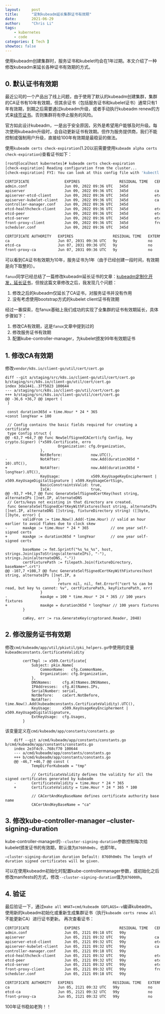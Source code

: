 ```yaml
---
layout:     post 
title:      "定制kubeadm延长集群证书有效期"
date:       2021-06-29
author:     "Chris Li"
tags:
    - kubernetes
    - code
categories: [ Tech ]
showtoc: false
---
```


使用kubeadm创建集群时，服务证书和kubelet均会在1年过期。本文介绍了一种修改kubeadm来延长各种证书有效期的方式。
<!--more-->

## 0. 默认证书有效期

最近公司的一个产品出了线上问题，由于使用了默认的kubeadm创建集群，集群的CA证书有10年有效期，但其余证书（包括服务证书和kubelet证书）通常只有1年有效期，到期之后需要通过kubeadm升级，或者手动执行kubeadm renew的方式来[续签证书](https://kubernetes.io/docs/tasks/administer-cluster/kubeadm/kubeadm-certs/)。否则集群将有停止服务的风险。

官方如此设计kubeadm，一是出于安全原因，另外是希望用户能够及时升级。每次使用kubeadm升级时，会自动更新证书有效期。但作为服务提供商，我们不能控制或强制用户升级，直接给100年有效期是最稳妥的做法。

使用`kubeadm certs check-expiration`(1.20以前需要使用`kubeadm alpha certs check-expiration`)查看证书如下：
```bash
[root@localhost kubernetes]# kubeadm certs check-expiration
[check-expiration] Reading configuration from the cluster...
[check-expiration] FYI: You can look at this config file with 'kubectl -n kube-system get cm kubeadm-config -o yaml'

CERTIFICATE                EXPIRES                  RESIDUAL TIME   CERTIFICATE AUTHORITY   EXTERNALLY MANAGED
admin.conf                 Jun 09, 2022 09:36 UTC   345d                                    no
apiserver                  Jun 09, 2022 09:36 UTC   345d            ca                      no
apiserver-etcd-client      Jun 09, 2022 09:36 UTC   345d            etcd-ca                 no
apiserver-kubelet-client   Jun 09, 2022 09:36 UTC   345d            ca                      no
controller-manager.conf    Jun 09, 2022 09:36 UTC   345d                                    no
etcd-healthcheck-client    Jun 09, 2022 09:36 UTC   345d            etcd-ca                 no
etcd-peer                  Jun 09, 2022 09:36 UTC   345d            etcd-ca                 no
etcd-server                Jun 09, 2022 09:36 UTC   345d            etcd-ca                 no
front-proxy-client         Jun 09, 2022 09:36 UTC   345d            front-proxy-ca          no
scheduler.conf             Jun 09, 2022 09:36 UTC   345d                                    no

CERTIFICATE AUTHORITY   EXPIRES                  RESIDUAL TIME   EXTERNALLY MANAGED
ca                      Jun 07, 2031 09:36 UTC   9y              no
etcd-ca                 Jun 07, 2031 09:36 UTC   9y              no
front-proxy-ca          Jun 07, 2031 09:36 UTC   9y              no
``` 

可以看到CA证书有效期为10年，服务证书为1年（由于已经创建一段时间，有效期是向下取整的）。

`fanux`同学已经总结了一篇修改kubeadm延长证书的文章：[kubeadm定制化开发，延长证书](https://blog.csdn.net/github_35614077/article/details/98748768)，但按这篇文章修改之后，我发现几个问题：

1.  修改之后的kubeadm仅延长了CA证书，对服务证书并没有作用
2.  没有考虑使用bootstrap方式的kubelet client证书有效期

经过一番探索，在fanux基础上我们成功的实现了全集群的证书有效期延长，具体步骤如下：

1.  修改CA有效期，这是`fanux`文章中提到过的
2.  修改服务证书有效期
3.  配置kube-controller-manager，为kubelet颁发99年有效期证书

## 1. 修改CA有效期

修改`vendor/k8s.io/client-go/util/cert/cert.go`
```golang
diff --git a/staging/src/k8s.io/client-go/util/cert/cert.go b/staging/src/k8s.io/client-go/util/cert/cert.go
index 3da1441..37f5823 100644
--- a/staging/src/k8s.io/client-go/util/cert/cert.go
+++ b/staging/src/k8s.io/client-go/util/cert/cert.go
@@ -36,6 +36,7 @@ import (
 )
 
 const duration365d = time.Hour * 24 * 365
+const longYear = 100
 
 // Config contains the basic fields required for creating a certificate
 type Config struct {
@@ -63,7 +64,7 @@ func NewSelfSignedCACert(cfg Config, key crypto.Signer) (*x509.Certificate, erro
                        Organization: cfg.Organization,
                },
                NotBefore:             now.UTC(),
-               NotAfter:              now.Add(duration365d * 10).UTC(),
+               NotAfter:              now.Add(duration365d * longYear).UTC(),
                KeyUsage:              x509.KeyUsageKeyEncipherment | x509.KeyUsageDigitalSignature | x509.KeyUsageCertSign,
                BasicConstraintsValid: true,
                IsCA:                  true,
@@ -93,7 +94,7 @@ func GenerateSelfSignedCertKey(host string, alternateIPs []net.IP, alternateDNS
 // Certs/keys not existing in that directory are created.
 func GenerateSelfSignedCertKeyWithFixtures(host string, alternateIPs []net.IP, alternateDNS []string, fixtureDirectory string) ([]byte, []byte, error) {
        validFrom := time.Now().Add(-time.Hour) // valid an hour earlier to avoid flakes due to clock skew
-       maxAge := time.Hour * 24 * 365          // one year self-signed certs
+       maxAge := duration365d * longYear       // one year self-signed certs
 
        baseName := fmt.Sprintf("%s_%s_%s", host, strings.Join(ipsToStrings(alternateIPs), "-"), strings.Join(alternateDNS, "-"))
        certFixturePath := filepath.Join(fixtureDirectory, baseName+".crt")
@@ -107,7 +108,7 @@ func GenerateSelfSignedCertKeyWithFixtures(host string, alternateIPs []net.IP, a
                        }
                        return nil, nil, fmt.Errorf("cert %s can be read, but key %s cannot: %v", certFixturePath, keyFixturePath, err)
                }
-               maxAge = 100 * time.Hour * 24 * 365 // 100 years fixtures
+               maxAge = duration365d * longYear // 100 years fixtures
        }
 
        caKey, err := rsa.GenerateKey(cryptorand.Reader, 2048)
``` 

## 2. 修改服务证书有效期

修改`cmd/kubeadm/app/util/pkiutil/pki_helpers.go`中使用的变量`kubeadmconstants.CertificateValidity`
```golang
    	certTmpl := x509.Certificate{
    		Subject: pkix.Name{
    			CommonName:   cfg.CommonName,
    			Organization: cfg.Organization,
    		},
    		DNSNames:     cfg.AltNames.DNSNames,
    		IPAddresses:  cfg.AltNames.IPs,
    		SerialNumber: serial,
    		NotBefore:    caCert.NotBefore,
    		NotAfter:     time.Now().Add(kubeadmconstants.CertificateValidity).UTC(),
    		KeyUsage:     x509.KeyUsageKeyEncipherment | x509.KeyUsageDigitalSignature,
    		ExtKeyUsage:  cfg.Usages,
    	}
```

该变量定义在`cmd/kubeadm/app/constants/constants.go`
```golang
    diff --git a/cmd/kubeadm/app/constants/constants.go b/cmd/kubeadm/app/constants/constants.go
    index 2e3f4c9..768cf70 100644
    --- a/cmd/kubeadm/app/constants/constants.go
    +++ b/cmd/kubeadm/app/constants/constants.go
    @@ -46,7 +46,7 @@ const (
            TempDirForKubeadm = "tmp"
     
            // CertificateValidity defines the validity for all the signed certificates generated by kubeadm
    -       CertificateValidity = time.Hour * 24 * 365
    +       CertificateValidity = time.Hour * 24 * 365 * 100
     
            // CACertAndKeyBaseName defines certificate authority base name
            CACertAndKeyBaseName = "ca"
```  

## 3. 修改kube-controller-manager –cluster-signing-duration

kube-controller-manager的`--cluster-signing-duration`参数控制每次给kubelet颁发证书的有效期，默认值为`8760h0m0s`，也即1年。
```
–cluster-signing-duration duration Default: 8760h0m0s The length of duration signed certificates will be given.
```

可以在使用kubeadm初始化时配置kube-controllermanager参数，或初始化之后修改manifests的方式，修改`--cluster-signing-duration`值为`876000h`。

## 4. 验证

最后验证一下，通过`make all WHAT=cmd/kubeadm GOFLAGS=-v`编译kubeadm。 使用新的kubeadm初始化或重新生成集群证书（执行`kubeadm certs renew all`不能更新CA）进行证书更新。 再次查看证书：
```bash
CERTIFICATE                EXPIRES                  RESIDUAL TIME   CERTIFICATE AUTHORITY   EXTERNALLY MANAGED
admin.conf                 Jun 05, 2121 09:18 UTC   99y                                     no
apiserver                  Jun 05, 2121 09:32 UTC   99y             ca                      no
apiserver-etcd-client      Jun 05, 2121 09:32 UTC   99y             etcd-ca                 no
apiserver-kubelet-client   Jun 05, 2121 09:32 UTC   99y             ca                      no
controller-manager.conf    Jun 05, 2121 09:18 UTC   99y                                     no
etcd-healthcheck-client    Jun 05, 2121 09:32 UTC   99y             etcd-ca                 no
etcd-peer                  Jun 05, 2121 09:32 UTC   99y             etcd-ca                 no
etcd-server                Jun 05, 2121 09:32 UTC   99y             etcd-ca                 no
front-proxy-client         Jun 05, 2121 09:32 UTC   99y             front-proxy-ca          no
scheduler.conf             Jun 05, 2121 09:18 UTC   99y                                     no

CERTIFICATE AUTHORITY   EXPIRES                  RESIDUAL TIME   EXTERNALLY MANAGED
ca                      Jun 05, 2121 09:32 UTC   99y             no
etcd-ca                 Jun 05, 2121 09:32 UTC   99y             no
front-proxy-ca          Jun 05, 2121 09:32 UTC   99y             no
```  

100年证书稳如老狗！！
